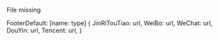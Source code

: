 File missing

FooterDefault: [name: type] {
    JinRiTouTiao: url,
    WeiBo: url,
    WeChat: url,
    DouYin: url,
    Tencent: url,
}